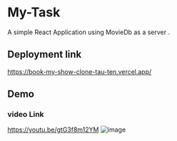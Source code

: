 

# My-Task 

A simple React Application using MovieDb as a server .

## Deployment link

https://book-my-show-clone-tau-ten.vercel.app/

## Demo

### video Link 

https://youtu.be/gtG3f8m12YM
![image](https://user-images.githubusercontent.com/82033937/202262332-5061048d-3ac4-425c-960d-f6e18d104cc0.png)





